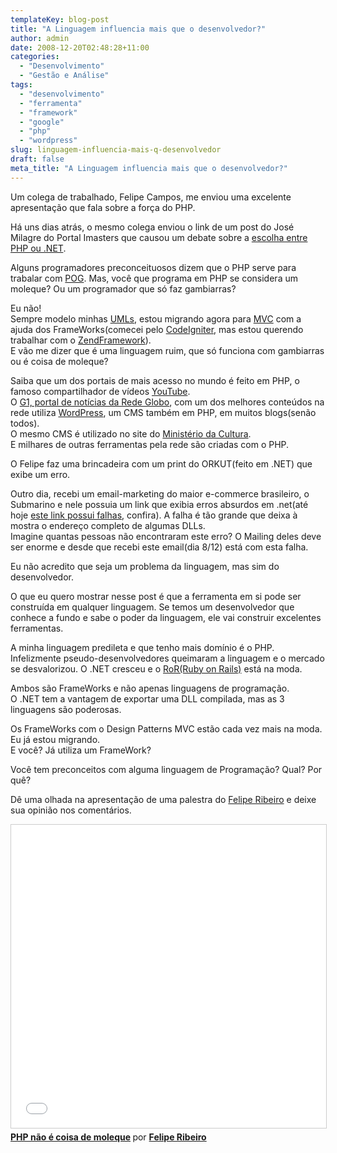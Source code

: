 ```yaml
---
templateKey: blog-post
title: "A Linguagem influencia mais que o desenvolvedor?"
author: admin
date: 2008-12-20T02:48:28+11:00
categories:
  - "Desenvolvimento"
  - "Gestão e Análise"
tags:
  - "desenvolvimento"
  - "ferramenta"
  - "framework"
  - "google"
  - "php"
  - "wordpress"
slug: linguagem-influencia-mais-q-desenvolvedor
draft: false
meta_title: "A Linguagem influencia mais que o desenvolvedor?"
---
```


Um colega de trabalhado, Felipe Campos, me enviou uma excelente apresentação que fala sobre a força do PHP.

Há uns dias atrás, o mesmo colega enviou o link de um post do José Milagre do Portal Imasters que causou um debate sobre a [escolha entre PHP ou .NET](http://blog.imasters.uol.com.br/josemilagre/2008/12/11/responda-se-puder-aspnet-ou-php/ "Responda se puder: ASP ou PHP?").

Alguns programadores preconceituosos dizem que o PHP serve para trabalar com [POG](http://desciclo.pedia.ws/wiki/POG "Programação Orientada a Gambiarra"). Mas, você que programa em PHP se considera um moleque? Ou um programador que só faz gambiarras?

Eu não!\
Sempre modelo minhas [UMLs](http://pt.wikipedia.org/wiki/UML "external"), estou migrando agora para [MVC](http://pt.wikipedia.org/wiki/MVC "Model View Controller") com a ajuda dos FrameWorks(comecei pelo [CodeIgniter](http://www.codeigniter.com.br/manual/ "Manual do CodeIgniter traduzido para o Português"), mas estou querendo trabalhar com o [ZendFramework](http://framework.zend.com/ "Site Oficial do ZendFramework")).\
E vão me dizer que é uma linguagem ruim, que só funciona com gambiarras ou é coisa de moleque?

Saiba que um dos portais de mais acesso no mundo é feito em PHP, o famoso compartilhador de vídeos [YouTube](http://br.youtube.com/ "YouTube").\
O [G1, portal de notícias da Rede Globo](http://g1.globo.com/ "G1, portal de notícias da Globo"), com um dos melhores conteúdos na rede utiliza [WordPress](http://br.wordpress.org/ "Site Oficial do WordPress do Brasil"), um CMS também em PHP, em muitos blogs(senão todos).\
O mesmo CMS é utilizado no site do [Ministério da Cultura](http://www.cultura.gov.br/ "Ministério da Cultura").\
E milhares de outras ferramentas pela rede são criadas com o PHP.

O Felipe faz uma brincadeira com um print do ORKUT(feito em .NET) que exibe um erro.

Outro dia, recebi um email-marketing do maior e-commerce brasileiro, o Submarino e nele possuia um link que exibia erros absurdos em .net(até hoje [este link possui falhas](http://www.submarino.com.br/meusubmarino/?&franq=124945 "Link do Submarino com erro de .NET"), confira). A falha é tão grande que deixa à mostra o endereço completo de algumas DLLs.\
Imagine quantas pessoas não encontraram este erro? O Mailing deles deve ser enorme e desde que recebi este email(dia 8/12) está com esta falha.

Eu não acredito que seja um problema da linguagem, mas sim do desenvolvedor.

O que eu quero mostrar nesse post é que a ferramenta em si pode ser construída em qualquer linguagem. Se temos um desenvolvedor que conhece a fundo e sabe o poder da linguagem, ele vai construir excelentes ferramentas.

A minha linguagem predileta e que tenho mais domínio é o PHP. Infelizmente pseudo-desenvolvedores queimaram a linguagem e o mercado se desvalorizou. O .NET cresceu e o [RoR(Ruby on Rails)](http://www.rubyonrails.org/ "Ruby on Rails") está na moda.

Ambos são FrameWorks e não apenas linguagens de programação.\
O .NET tem a vantagem de exportar uma DLL compilada, mas as 3 linguagens são poderosas.

Os FrameWorks com o Design Patterns MVC estão cada vez mais na moda. Eu já estou migrando.\
E você? Já utiliza um FrameWork?

Você tem preconceitos com alguma linguagem de Programação? Qual? Por quê?

Dê uma olhada na apresentação de uma palestra do [Felipe Ribeiro](https://twitter.com/felipernb "Felipe Ribeiro") e deixe sua opinião nos comentários.

<iframe src="//www.slideshare.net/slideshow/embed_code/key/3OaEwzTtKaIkbX" width="595" height="485" frameborder="0" marginwidth="0" marginheight="0" scrolling="no" style="border:1px solid #CCC; border-width:1px; margin-bottom:5px; max-width: 100%;" allowfullscreen> </iframe> <div style="margin-bottom:5px"> <strong> <a href="//www.slideshare.net/vagner4work/php-no-coisa-de-moleque" title="PHP não é coisa de moleque" target="_blank">PHP não é coisa de moleque</a> </strong> por <strong><a href="https://twitter.com/felipernb" target="_blank" rel="noopener noreferrer">Felipe Ribeiro</a></strong> </div>
